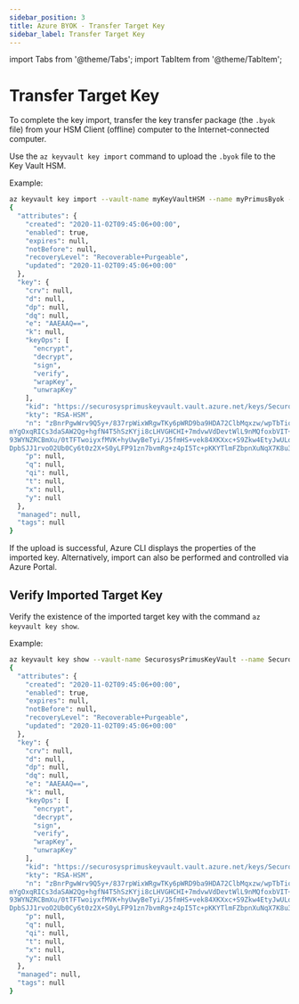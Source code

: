 ```yaml
---
sidebar_position: 3
title: Azure BYOK - Transfer Target Key
sidebar_label: Transfer Target Key
---
```


import Tabs from '@theme/Tabs';
import TabItem from '@theme/TabItem';

# Transfer Target Key

To complete the key import, transfer the key transfer package (the `.byok` file) from your HSM Client (offline) computer to the Internet-connected computer. 

Use the `az keyvault key import` command to upload the `.byok` file to the Key Vault HSM. 

Example:

```bash
az keyvault key import --vault-name myKeyVaultHSM --name myPrimusByok --byok-file myPrimusRSA4k.byok
{
  "attributes": {
    "created": "2020-11-02T09:45:06+00:00",
    "enabled": true,
    "expires": null,
    "notBefore": null,
    "recoveryLevel": "Recoverable+Purgeable",
    "updated": "2020-11-02T09:45:06+00:00"
  },
  "key": {
    "crv": null,
    "d": null,
    "dp": null,
    "dq": null,
    "e": "AAEAAQ==",
    "k": null,
    "keyOps": [
      "encrypt",
      "decrypt",
      "sign",
      "verify",
      "wrapKey",
      "unwrapKey"
    ],
    "kid": "https://securosysprimuskeyvault.vault.azure.net/keys/SecurosysPrimusByokR4k/6c7eadd70c734e85928f58d60e83acd8",
    "kty": "RSA-HSM",
    "n": "zBnrPgwWrv9Q5y+/837rpWixWRgwTKy6pWRD9ba9HDA72ClbMqxzw/wpTbTioa187wu9jLa3sfACIycZDPYawF/DvaJfQQQdketG60gxDybqoBVBmmoHtbMjYDQMIFTcE0NEPRigL0FQNnKF0KC7zEVcPm7tVJL/FgX40TSiL6Sc
mYgOxqRICs3daSAW2Qg+hgfN4T5hSzKYji8cLHVGHCHI+7mdvwVdDevtWlL9nMQfoxbVIT+JFTOuUafz9TzqJpYLf2L2cUcXJJT/1H14xyhdsftP3HYgoQEzkdRBK/v/b9izafEFxKpkE82WBnHkADLjAaE6tKSfOFFNAaXNOj84rL4OwAcR7J
93WYNZRCBmXu/0tTFTwoiyxfMVK+hyUwyBeTyi/J5fmHS+vek84XKXxc+S9Zkw4EtyJwULopHwT58KUlEc9nVu+NNbJyxetx7ytSzVpKPp5Lf01EBwMQa+uZ4LpYaRAy3Rtw64Cvmq5yAFMAXOhtYA5yZ8xYjpy0Cldf+1k1SROThFFg5NQ4di
DpbSJJ1rvoO2Ub0Cy6t0z2X+S0yLFP91zn7bvmRg+z4pI5Tc+pKKYTlmFZbpnXuNqX7K8u3CMfildlRMfG9ELSImaR/mYrhy2kuUkkDzbHnETBfmjJOIhdVvNbd+7aB3VxsBGOzw1rGsP4C9qpc=",
    "p": null,
    "q": null,
    "qi": null,
    "t": null,
    "x": null,
    "y": null
  },
  "managed": null,
  "tags": null
}
```

If the upload is successful, Azure CLI displays the properties of the imported key. Alternatively, import can also be performed and controlled via Azure Portal.

## Verify Imported Target Key

Verify the existence of the imported target key with the command `az keyvault key show`.

Example:
```bash
az keyvault key show --vault-name SecurosysPrimusKeyVault --name SecurosysPrimusByokR4k
{
  "attributes": {
    "created": "2020-11-02T09:45:06+00:00",
    "enabled": true,
    "expires": null,
    "notBefore": null,
    "recoveryLevel": "Recoverable+Purgeable",
    "updated": "2020-11-02T09:45:06+00:00"
  },
  "key": {
    "crv": null,
    "d": null,
    "dp": null,
    "dq": null,
    "e": "AAEAAQ==",
    "k": null,
    "keyOps": [
      "encrypt",
      "decrypt",
      "sign",
      "verify",
      "wrapKey",
      "unwrapKey"
    ],
    "kid": "https://securosysprimuskeyvault.vault.azure.net/keys/SecurosysPrimusByokR4k/6c7eadd70c734e85928f58d60e83acd8",
    "kty": "RSA-HSM",
    "n": "zBnrPgwWrv9Q5y+/837rpWixWRgwTKy6pWRD9ba9HDA72ClbMqxzw/wpTbTioa187wu9jLa3sfACIycZDPYawF/DvaJfQQQdketG60gxDybqoBVBmmoHtbMjYDQMIFTcE0NEPRigL0FQNnKF0KC7zEVcPm7tVJL/FgX40TSiL6Sc
mYgOxqRICs3daSAW2Qg+hgfN4T5hSzKYji8cLHVGHCHI+7mdvwVdDevtWlL9nMQfoxbVIT+JFTOuUafz9TzqJpYLf2L2cUcXJJT/1H14xyhdsftP3HYgoQEzkdRBK/v/b9izafEFxKpkE82WBnHkADLjAaE6tKSfOFFNAaXNOj84rL4OwAcR7J
93WYNZRCBmXu/0tTFTwoiyxfMVK+hyUwyBeTyi/J5fmHS+vek84XKXxc+S9Zkw4EtyJwULopHwT58KUlEc9nVu+NNbJyxetx7ytSzVpKPp5Lf01EBwMQa+uZ4LpYaRAy3Rtw64Cvmq5yAFMAXOhtYA5yZ8xYjpy0Cldf+1k1SROThFFg5NQ4di
DpbSJJ1rvoO2Ub0Cy6t0z2X+S0yLFP91zn7bvmRg+z4pI5Tc+pKKYTlmFZbpnXuNqX7K8u3CMfildlRMfG9ELSImaR/mYrhy2kuUkkDzbHnETBfmjJOIhdVvNbd+7aB3VxsBGOzw1rGsP4C9qpc=",
    "p": null,
    "q": null,
    "qi": null,
    "t": null,
    "x": null,
    "y": null
  },
  "managed": null,
  "tags": null
}
```